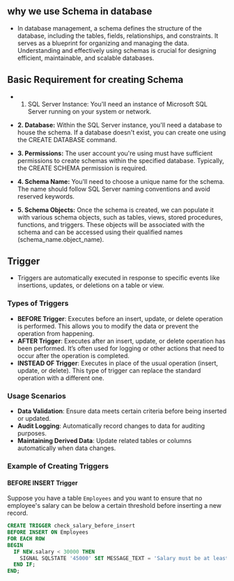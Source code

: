 ## why we use Schema in database
 - In database management, a schema defines the structure of the database, including the tables, fields, relationships, and constraints. It serves as a blueprint for organizing 
   and managing the data. Understanding and effectively using schemas is crucial for designing efficient, maintainable, and scalable databases.
## Basic Requirement for creating Schema
 - 1. SQL Server Instance: You'll need an instance of Microsoft SQL Server running on your system or network.

 - **2. Database:** Within the SQL Server instance, you'll need a database to house the schema. If a database doesn't exist, you can create one using the CREATE DATABASE command.

 - **3. Permissions:** The user account you're using must have sufficient permissions to create schemas within the specified database. Typically, the CREATE SCHEMA permission is required.
      
  - **4. Schema Name:** You'll need to choose a unique name for the schema. The name should follow SQL Server naming conventions and avoid reserved keywords.

  - **5. Schema Objects:** Once the schema is created, we can populate it with various schema objects, such as tables, views, stored procedures, functions, and triggers. These objects will be associated with the schema and can be accessed using their qualified names (schema_name.object_name).
 ##  Trigger 
 
- Triggers are automatically executed in response to specific events like insertions, updates, or deletions on a table or view.

 ### Types of Triggers

- **BEFORE Trigger**: Executes before an insert, update, or delete operation is performed. This allows you to modify the data or prevent the operation from happening.
- **AFTER Trigger**: Executes after an insert, update, or delete operation has been performed. It’s often used for logging or other actions that need to occur after the operation is completed.
- **INSTEAD OF Trigger**: Executes in place of the usual operation (insert, update, or delete). This type of trigger can replace the standard operation with a different one.

### Usage Scenarios

- **Data Validation**: Ensure data meets certain criteria before being inserted or updated.
- **Audit Logging**: Automatically record changes to data for auditing purposes.
- **Maintaining Derived Data**: Update related tables or columns automatically when data changes.

### Example of Creating Triggers

#### BEFORE INSERT Trigger

Suppose you have a table `Employees` and you want to ensure that no employee's salary can be below a certain threshold before inserting a new record.

```sql
CREATE TRIGGER check_salary_before_insert
BEFORE INSERT ON Employees
FOR EACH ROW
BEGIN
  IF NEW.salary < 30000 THEN
    SIGNAL SQLSTATE '45000' SET MESSAGE_TEXT = 'Salary must be at least 30,000';
  END IF;
END;
```
       
